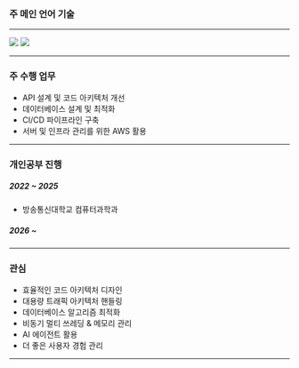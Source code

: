 
### 주 메인 언어 기술
<hr/>
<img src="https://img.shields.io/badge/java-007396?style=for-the-badge&logo=java&logoColor=white"> 
<img src="https://img.shields.io/badge/springboot-6DB33F?style=for-the-badge&logo=springboot&logoColor=white">
<hr/>

### 주 수행 업무
- API 설계 및 코드 아키텍처 개선
- 데이터베이스 설계 및 최적화
- CI/CD 파이프라인 구축 
- 서버 및 인프라 관리를 위한 AWS 활용
<hr/>

### 개인공부 진행
##### 2022 ~ 2025 
- 방송통신대학교 컴퓨터과학과 
##### 2026 ~

<hr/>

### 관심
- 효율적인 코드 아키텍처 디자인
- 대용량 트래픽 아키텍처 핸들링
- 데이터베이스 알고리즘 최적화
- 비동기 멀티 쓰레딩 & 메모리 관리
- AI 에이전트 활용
- 더 좋은 사용자 경험 관리
<hr/>

